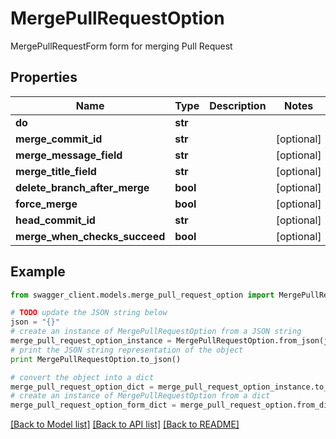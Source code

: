 # MergePullRequestOption

MergePullRequestForm form for merging Pull Request

## Properties
Name | Type | Description | Notes
------------ | ------------- | ------------- | -------------
**do** | **str** |  | 
**merge_commit_id** | **str** |  | [optional] 
**merge_message_field** | **str** |  | [optional] 
**merge_title_field** | **str** |  | [optional] 
**delete_branch_after_merge** | **bool** |  | [optional] 
**force_merge** | **bool** |  | [optional] 
**head_commit_id** | **str** |  | [optional] 
**merge_when_checks_succeed** | **bool** |  | [optional] 

## Example

```python
from swagger_client.models.merge_pull_request_option import MergePullRequestOption

# TODO update the JSON string below
json = "{}"
# create an instance of MergePullRequestOption from a JSON string
merge_pull_request_option_instance = MergePullRequestOption.from_json(json)
# print the JSON string representation of the object
print MergePullRequestOption.to_json()

# convert the object into a dict
merge_pull_request_option_dict = merge_pull_request_option_instance.to_dict()
# create an instance of MergePullRequestOption from a dict
merge_pull_request_option_form_dict = merge_pull_request_option.from_dict(merge_pull_request_option_dict)
```
[[Back to Model list]](../README.md#documentation-for-models) [[Back to API list]](../README.md#documentation-for-api-endpoints) [[Back to README]](../README.md)


